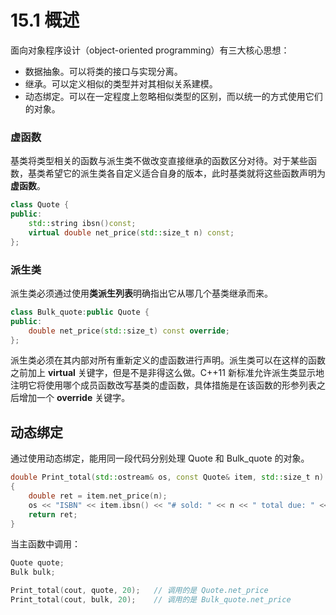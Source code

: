 # 15.1 概述

面向对象程序设计（object-oriented programming）有三大核心思想：

* 数据抽象。可以将类的接口与实现分离。
* 继承。可以定义相似的类型并对其相似关系建模。
* 动态绑定。可以在一定程度上忽略相似类型的区别，而以统一的方式使用它们的对象。

### 虚函数

基类将类型相关的函数与派生类不做改变直接继承的函数区分对待。对于某些函数，基类希望它的派生类各自定义适合自身的版本，此时基类就将这些函数声明为**虚函数**。

```c++
class Quote {
public:
	std::string ibsn()const;
	virtual double net_price(std::size_t n) const;
};
```



### 派生类

派生类必须通过使用**类派生列表**明确指出它从哪几个基类继承而来。

```c++
class Bulk_quote:public Quote {
public:
	double net_price(std::size_t) const override;
};
```

派生类必须在其内部对所有重新定义的虚函数进行声明。派生类可以在这样的函数之前加上 **virtual** 关键字，但是不是非得这么做。C++11 新标准允许派生类显示地注明它将使用哪个成员函数改写基类的虚函数，具体措施是在该函数的形参列表之后增加一个 **override** 关键字。

## 动态绑定

通过使用动态绑定，能用同一段代码分别处理 Quote 和 Bulk_quote 的对象。

```c++
double Print_total(std::ostream& os, const Quote& item, std::size_t n)
{
	double ret = item.net_price(n);
	os << "ISBN" << item.ibsn() << "# sold: " << n << " total due: " << ret << std::endl;
	return ret;
}
```

当主函数中调用：

```c++
Quote quote;
Bulk bulk;

Print_total(cout, quote, 20);	// 调用的是 Quote.net_price
Print_total(cout, bulk, 20);	// 调用的是 Bulk_quote.net_price
```



